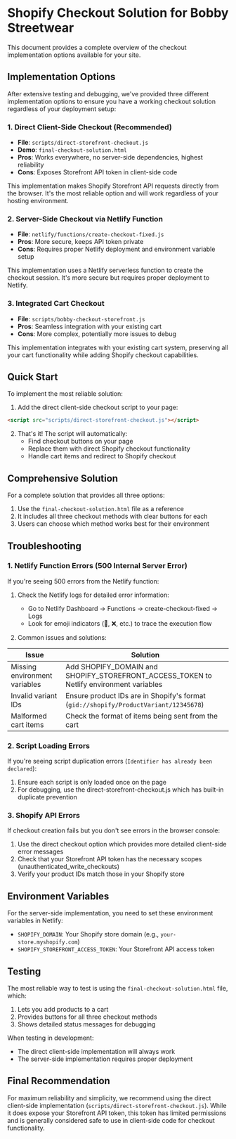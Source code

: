 # Shopify Checkout Solution for Bobby Streetwear

This document provides a complete overview of the checkout implementation options available for your site.

## Implementation Options

After extensive testing and debugging, we've provided three different implementation options to ensure you have a working checkout solution regardless of your deployment setup:

### 1. Direct Client-Side Checkout (Recommended)

- **File**: `scripts/direct-storefront-checkout.js`
- **Demo**: `final-checkout-solution.html`
- **Pros**: Works everywhere, no server-side dependencies, highest reliability
- **Cons**: Exposes Storefront API token in client-side code

This implementation makes Shopify Storefront API requests directly from the browser. It's the most reliable option and will work regardless of your hosting environment.

### 2. Server-Side Checkout via Netlify Function

- **File**: `netlify/functions/create-checkout-fixed.js`
- **Pros**: More secure, keeps API token private
- **Cons**: Requires proper Netlify deployment and environment variable setup

This implementation uses a Netlify serverless function to create the checkout session. It's more secure but requires proper deployment to Netlify.

### 3. Integrated Cart Checkout

- **File**: `scripts/bobby-checkout-storefront.js`
- **Pros**: Seamless integration with your existing cart
- **Cons**: More complex, potentially more issues to debug

This implementation integrates with your existing cart system, preserving all your cart functionality while adding Shopify checkout capabilities.

## Quick Start

To implement the most reliable solution:

1. Add the direct client-side checkout script to your page:
```html
<script src="scripts/direct-storefront-checkout.js"></script>
```

2. That's it! The script will automatically:
   - Find checkout buttons on your page
   - Replace them with direct Shopify checkout functionality
   - Handle cart items and redirect to Shopify checkout

## Comprehensive Solution

For a complete solution that provides all three options:

1. Use the `final-checkout-solution.html` file as a reference
2. It includes all three checkout methods with clear buttons for each
3. Users can choose which method works best for their environment

## Troubleshooting

### 1. Netlify Function Errors (500 Internal Server Error)

If you're seeing 500 errors from the Netlify function:

1. Check the Netlify logs for detailed error information:
   - Go to Netlify Dashboard → Functions → create-checkout-fixed → Logs
   - Look for emoji indicators (🚀, ❌, etc.) to trace the execution flow

2. Common issues and solutions:

| Issue | Solution |
|-------|----------|
| Missing environment variables | Add SHOPIFY_DOMAIN and SHOPIFY_STOREFRONT_ACCESS_TOKEN to Netlify environment variables |
| Invalid variant IDs | Ensure product IDs are in Shopify's format (`gid://shopify/ProductVariant/12345678`) |
| Malformed cart items | Check the format of items being sent from the cart |

### 2. Script Loading Errors

If you're seeing script duplication errors (`Identifier has already been declared`):

1. Ensure each script is only loaded once on the page
2. For debugging, use the direct-storefront-checkout.js which has built-in duplicate prevention

### 3. Shopify API Errors

If checkout creation fails but you don't see errors in the browser console:

1. Use the direct checkout option which provides more detailed client-side error messages
2. Check that your Storefront API token has the necessary scopes (unauthenticated_write_checkouts)
3. Verify your product IDs match those in your Shopify store

## Environment Variables

For the server-side implementation, you need to set these environment variables in Netlify:

- `SHOPIFY_DOMAIN`: Your Shopify store domain (e.g., `your-store.myshopify.com`)
- `SHOPIFY_STOREFRONT_ACCESS_TOKEN`: Your Storefront API access token

## Testing

The most reliable way to test is using the `final-checkout-solution.html` file, which:

1. Lets you add products to a cart
2. Provides buttons for all three checkout methods
3. Shows detailed status messages for debugging

When testing in development:
- The direct client-side implementation will always work
- The server-side implementation requires proper deployment

## Final Recommendation

For maximum reliability and simplicity, we recommend using the direct client-side implementation (`scripts/direct-storefront-checkout.js`). While it does expose your Storefront API token, this token has limited permissions and is generally considered safe to use in client-side code for checkout functionality.